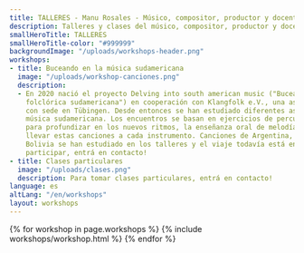 ```yaml
---
title: TALLERES - Manu Rosales - Músico, compositor, productor y docente
description: Talleres y clases del músico, compositor, productor y docente Manu Rosales.
smallHeroTitle: TALLERES
smallHeroTitle-color: "#999999"
backgroundImage: "/uploads/workshops-header.png"
workshops:
- title: Buceando en la música sudamericana
  image: "/uploads/workshop-canciones.png"
  description:
  - En 2020 nació el proyecto Delving into south american music ("Buceando en la música
    folclórica sudamericana") en cooperación con Klangfolk e.V., una asociación cultural
    con sede en Tübingen. Desde entonces se han estudiado diferentes aspectos de la
    música sudamericana. Los encuentros se basan en ejercicios de percusión corporal
    para profundizar en los nuevos ritmos, la enseñanza oral de melodías y finalmente
    llevar estas canciones a cada instrumento. Canciones de Argentina, Brasil, Perú,
    Bolivia se han estudiado en los talleres y el viaje todavía está en marcha. Para
    participar, entrá en contacto!
- title: Clases particulares
  image: "/uploads/clases.png"
  description: Para tomar clases particulares, entrá en contacto!
language: es
altLang: "/en/workshops"
layout: workshops
---
```


<section>
  {% for workshop in page.workshops %}
    {% include workshops/workshop.html %}
  {% endfor %}
</section>
